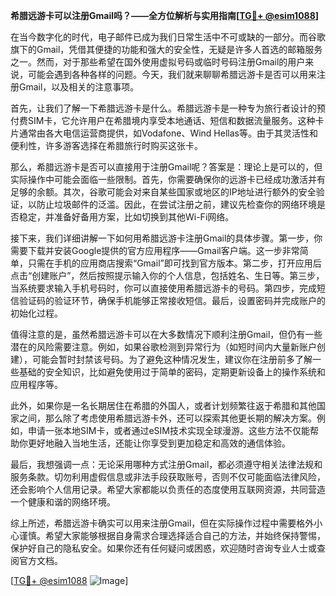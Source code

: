 **希腊远游卡可以注册Gmail吗？——全方位解析与实用指南[[TG💪+ @esim1088](https://t.me/s/esim1088)]**

在当今数字化的时代，电子邮件已成为我们日常生活中不可或缺的一部分。而谷歌旗下的Gmail，凭借其便捷的功能和强大的安全性，无疑是许多人首选的邮箱服务之一。然而，对于那些希望在国外使用虚拟号码或临时号码注册Gmail的用户来说，可能会遇到各种各样的问题。今天，我们就来聊聊希腊远游卡是否可以用来注册Gmail，以及相关的注意事项。

首先，让我们了解一下希腊远游卡是什么。希腊远游卡是一种专为旅行者设计的预付费SIM卡，它允许用户在希腊境内享受本地通话、短信和数据流量服务。这种卡片通常由各大电信运营商提供，如Vodafone、Wind Hellas等。由于其灵活性和便利性，许多游客选择在希腊旅行时购买这张卡。

那么，希腊远游卡是否可以直接用于注册Gmail呢？答案是：理论上是可以的，但实际操作中可能会面临一些限制。首先，你需要确保你的远游卡已经成功激活并有足够的余额。其次，谷歌可能会对来自某些国家或地区的IP地址进行额外的安全验证，以防止垃圾邮件的泛滥。因此，在尝试注册之前，建议先检查你的网络环境是否稳定，并准备好备用方案，比如切换到其他Wi-Fi网络。

接下来，我们详细讲解一下如何用希腊远游卡注册Gmail的具体步骤。第一步，你需要下载并安装Google提供的官方应用程序——Gmail客户端。这一步非常简单，只需在手机的应用商店搜索“Gmail”即可找到官方版本。第二步，打开应用后点击“创建账户”，然后按照提示输入你的个人信息，包括姓名、生日等。第三步，当系统要求输入手机号码时，你可以直接使用希腊远游卡的号码。第四步，完成短信验证码的验证环节，确保手机能够正常接收短信。最后，设置密码并完成账户的初始化过程。

值得注意的是，虽然希腊远游卡可以在大多数情况下顺利注册Gmail，但仍有一些潜在的风险需要注意。例如，如果谷歌检测到异常行为（如短时间内大量新账户创建），可能会暂时封禁该号码。为了避免这种情况发生，建议你在注册前多了解一些基础的安全知识，比如避免使用过于简单的密码，定期更新设备上的操作系统和应用程序等。

此外，如果你是一名长期居住在希腊的外国人，或者计划频繁往返于希腊和其他国家之间，那么除了考虑使用希腊远游卡外，还可以探索其他更长期的解决方案。例如，申请一张本地SIM卡，或者通过eSIM技术实现全球漫游。这些方法不仅能帮助你更好地融入当地生活，还能让你享受到更加稳定和高效的通信体验。

最后，我想强调一点：无论采用哪种方式注册Gmail，都必须遵守相关法律法规和服务条款。切勿利用虚假信息或非法手段获取账号，否则不仅可能面临法律风险，还会影响个人信用记录。希望大家都能以负责任的态度使用互联网资源，共同营造一个健康和谐的网络环境。

综上所述，希腊远游卡确实可以用来注册Gmail，但在实际操作过程中需要格外小心谨慎。希望大家能够根据自身需求合理选择适合自己的方法，并始终保持警惕，保护好自己的隐私安全。如果你还有任何疑问或困惑，欢迎随时咨询专业人士或查阅官方文档。

[[TG💪+ @esim1088](https://t.me/s/esim1088) ![Image](https://i.postimg.cc/4NQfJmqS/Snipaste-2025-05-13-00-14-12.png)]